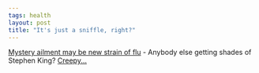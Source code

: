```yaml
---
tags: health
layout: post
title: "It's just a sniffle, right?"
---
```




<a href="http://www.salon.com/news/wire/2003/03/16/flu/index.html">Mystery ailment may be new strain of flu</a> - Anybody else getting shades of Stephen King? <a href="/2002/08/29/destruction_of_the_western_world.html">Creepy...</a>


